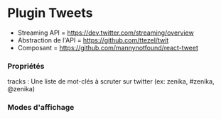# Plugin Tweets

* Streaming API = https://dev.twitter.com/streaming/overview
* Abstraction de l'API = https://github.com/ttezel/twit
* Composant = https://github.com/mannynotfound/react-tweet

### Propriétés

tracks : Une liste de mot-clés à scruter sur twitter (ex: zenika, #zenika, @zenika)

### Modes d'affichage
